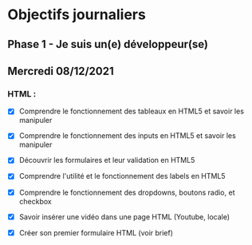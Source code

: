 # Objectifs journaliers

## Phase 1 - Je suis un(e) développeur(se)

## Mercredi 08/12/2021

### HTML :

  * [x] Comprendre le fonctionnement des tableaux en HTML5 et savoir les manipuler
  * [x] Comprendre le fonctionnement des inputs en HTML5 et savoir les manipuler
  * [x] Découvrir les formulaires et leur validation en HTML5
  * [x] Comprendre l'utilité et le fonctionnement des labels en HTML5
  * [x] Comprendre le fonctionnement des dropdowns, boutons radio, et checkbox
  * [x] Savoir insérer une vidéo dans une page HTML (Youtube, locale)
  * [x] Créer son premier formulaire HTML (voir brief)


